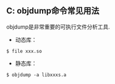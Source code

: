 ## C: objdump命令常见用法

objdump是非常重要的可执行文件分析工具.

- 动态库：

```shell
$ file xxx.so
```

- 静态库：

```shell
$ objdump -a libxxxs.a
```